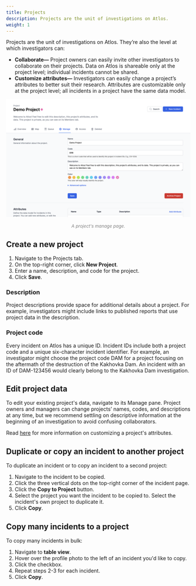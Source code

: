 ```yaml
---
title: Projects
description: Projects are the unit of investigations on Atlos.
weight: 1
---
```


Projects are the unit of investigations on Atlos. They’re also the level at which investigators can: 
- **Collaborate—** Project owners can easily invite other investigators to collaborate on their projects. Data on Atlos is shareable only at the project level; individual incidents cannot be shared. 
- **Customize attributes—** Investigators can easily change a project’s attributes to better suit their research. Attributes are customizable only at the project level; all incidents in a project have the same data model.

![A project's manage page.](projects.png)
<p style="text-align: center; margin: 0px; color: grey; font-size:12px;"><i>A project's manage page.</i></p>

## Create a new project 
1. Navigate to the Projects tab.
2. On the top-right corner, click **New Project**. 
3. Enter a name, description, and code for the project. 
4. Click **Save**.

### Description 
Project descriptions provide space for additional details about a project. For example, investigators might include links to published reports that use project data in the description. 

### Project code
Every incident on Atlos has a unique ID. Incident IDs include both a project code and a unique six-character incident identifier. For example, an investigator might choose the project code DAM for a project focusing on the aftermath of the destruction of the Kakhovka Dam. An incident with an ID of DAM-123456 would clearly belong to the Kakhovka Dam investigation. 

## Edit project data
To edit your existing project's data, navigate to its Manage pane. Project owners and managers can change projects’ names, codes, and descriptions at any time, but we recommend settling on descriptive information at the beginning of an investigation to avoid confusing collaborators. 

Read [here](/incidents/attributes/#how-to-customize-attributes) for more information on customizing a project's attributes. 

## Duplicate or copy an incident to another project 
To duplicate an incident or to copy an incident to a second project:
1. Navigate to the incident to be copied.
2. Click the three vertical dots on the top-right corner of the incident page.
3. Click the **Copy to Project** button.
4. Select the project you want the incident to be copied to. Select the incident's own project to duplicate it.
5. Click **Copy**.

## Copy many incidents to a project
To copy many incidents in bulk:
1. Navigate to **table view**.
2. Hover over the profile photo to the left of an incident you'd like to copy.
3. Click the checkbox.
4. Repeat steps 2-3 for each incident.
5. Click **Copy**.